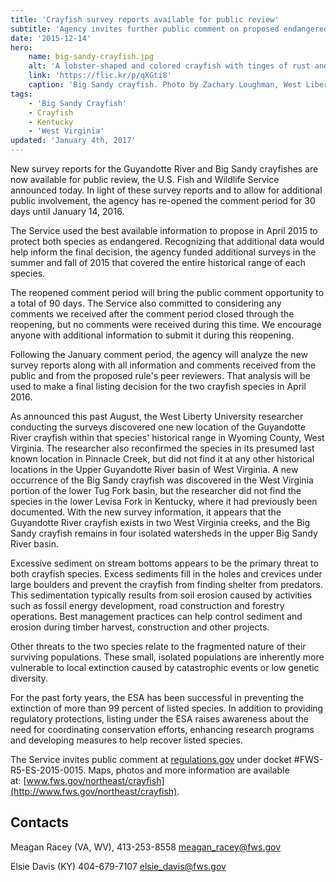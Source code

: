 ```yaml
---
title: 'Crayfish survey reports available for public review'
subtitle: 'Agency invites further public comment on proposed endangered protections'
date: '2015-12-14'
hero:
    name: big-sandy-crayfish.jpg
    alt: 'A lobster-shaped and colored crayfish with tinges of rust and blue.'
    link: 'https://flic.kr/p/qXGti8'
    caption: 'Big Sandy crayfish. Photo by Zachary Loughman, West Liberty University.'
tags:
    - 'Big Sandy Crayfish'
    - Crayfish
    - Kentucky
    - 'West Virginia'
updated: 'January 4th, 2017'
---
```


New survey reports for the Guyandotte River and Big Sandy crayfishes are now available for public review, the U.S. Fish and Wildlife Service announced today. In light of these survey reports and to allow for additional public involvement, the agency has re-opened the comment period for 30 days until January 14, 2016.

The Service used the best available information to propose in April 2015 to protect both species as endangered. Recognizing that additional data would help inform the final decision, the agency funded additional surveys in the summer and fall of 2015 that covered the entire historical range of each species.

The reopened comment period will bring the public comment opportunity to a total of 90 days. The Service also committed to considering any comments we received after the comment period closed through the reopening, but no comments were received during this time. We encourage anyone with additional information to submit it during this reopening.

Following the January comment period, the agency will analyze the new survey reports along with all information and comments received from the public and from the proposed rule's peer reviewers. That analysis will be used to make a final listing decision for the two crayfish species in April 2016.

As announced this past August, the West Liberty University researcher conducting the surveys discovered one new location of the Guyandotte River crayfish within that species' historical range in Wyoming County, West Virginia. The researcher also reconfirmed the species in its presumed last known location in Pinnacle Creek, but did not find it at any other historical locations in the Upper Guyandotte River basin of West Virginia. A new occurrence of the Big Sandy crayfish was discovered in the West Virginia portion of the lower Tug Fork basin, but the researcher did not find the species in the lower Levisa Fork in Kentucky, where it had previously been documented. With the new survey information, it appears that the Guyandotte River crayfish exists in two West Virginia creeks, and the Big Sandy crayfish remains in four isolated watersheds in the upper Big Sandy River basin.

Excessive sediment on stream bottoms appears to be the primary threat to both crayfish species. Excess sediments fill in the holes and crevices under large boulders and prevent the crayfish from finding shelter from predators. This sedimentation typically results from soil erosion caused by activities such as fossil energy development, road construction and forestry operations. Best management practices can help control sediment and erosion during timber harvest, construction and other projects.

Other threats to the two species relate to the fragmented nature of their surviving populations. These small, isolated populations are inherently more vulnerable to local extinction caused by catastrophic events or low genetic diversity.

For the past forty years, the ESA has been successful in preventing the extinction of more than 99 percent of listed species. In addition to providing regulatory protections, listing under the ESA raises awareness about the need for coordinating conservation efforts, enhancing research programs and developing measures to help recover listed species.

The Service invites public comment at [regulations.gov](http://regulations.gov/) under docket #FWS-R5-ES-2015-0015\. Maps, photos and more information are available at: [www.fws.gov/northeast/crayfish](http://www.fws.gov/northeast/crayfish).

## Contacts

Meagan Racey (VA, WV), 413-253-8558
[meagan_racey@fws.gov](mailto:meagan_racey@fws.gov)

Elsie Davis (KY) 404-679-7107
[elsie_davis@fws.gov](mailto:elsie_davis@fws.gov)
